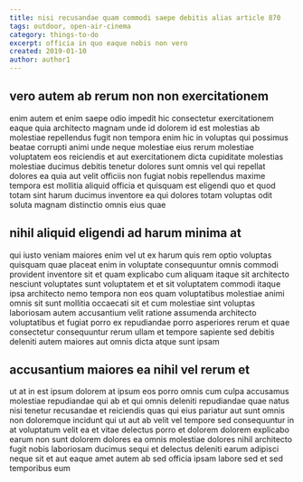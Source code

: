 ```yaml
---
title: nisi recusandae quam commodi saepe debitis alias article 870
tags: outdoor, open-air-cinema
category: things-to-do
excerpt: officia in quo eaque nobis non vero
created: 2019-01-10
author: author1
---
```


## vero autem ab rerum non non exercitationem

enim autem et enim saepe odio impedit hic consectetur exercitationem eaque quia architecto magnam unde id dolorem id est molestias ab molestiae repellendus fugit non tempora enim hic in voluptas qui possimus beatae corrupti animi unde neque molestiae eius rerum molestiae voluptatem eos reiciendis et aut exercitationem dicta cupiditate molestias molestiae ducimus debitis tenetur dolores sunt omnis vel qui repellat dolores ea quia aut velit officiis non fugiat nobis repellendus maxime tempora est mollitia aliquid officia et quisquam est eligendi quo et quod totam sint harum ducimus inventore ea qui dolores totam voluptas odit soluta magnam distinctio omnis eius quae

## nihil aliquid eligendi ad harum minima at

qui iusto veniam maiores enim vel ut ex harum quis rem optio voluptas quisquam quae placeat enim in voluptate consequuntur omnis commodi provident inventore sit et quam explicabo cum aliquam itaque sit architecto nesciunt voluptates sunt voluptatem et et sit voluptatem commodi itaque ipsa architecto nemo tempora non eos quam voluptatibus molestiae animi omnis sit sunt mollitia occaecati sit et cum molestiae sint voluptas laboriosam autem accusantium velit ratione assumenda architecto voluptatibus et fugiat porro ex repudiandae porro asperiores rerum et quae consectetur consequuntur rerum ullam et tempore sapiente sed debitis deleniti autem maiores aut omnis dicta atque sunt ipsam

## accusantium maiores ea nihil vel rerum et

ut at in est ipsum dolorem at ipsum eos porro omnis cum culpa accusamus molestiae repudiandae qui ab et qui omnis deleniti repudiandae quae natus nisi tenetur recusandae et reiciendis quas qui eius pariatur aut sunt omnis non doloremque incidunt qui ut aut ab velit vel tempore sed consequuntur in at voluptatum velit ea et vitae delectus porro et dolorem dolorem explicabo earum non sunt dolorem dolores ea omnis molestiae dolores nihil architecto fugit nobis laboriosam ducimus sequi et delectus deleniti earum adipisci neque sit et aut eaque amet autem ab sed officia ipsam labore sed et sed temporibus eum
